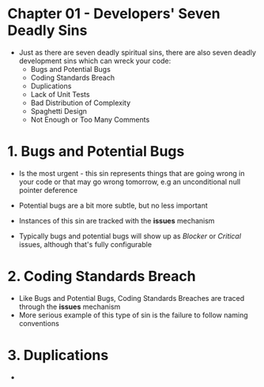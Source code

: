 # Chapter 01 - Developers' Seven Deadly Sins
* Just as there are seven deadly spiritual sins, there are also seven deadly development sins which can wreck your code:
	* Bugs and Potential Bugs
	* Coding Standards Breach
	* Duplications
	* Lack of Unit Tests
	* Bad Distribution of Complexity
	* Spaghetti Design
	* Not Enough or Too Many Comments
	
# 1. Bugs and Potential Bugs
* Is the most urgent - this sin represents things that are going wrong in your code or that may go wrong tomorrow, e.g an unconditional null pointer deference 
* Potential bugs are a bit more subtle, but no less important

* Instances of this sin are tracked with the **issues** mechanism
* Typically bugs and potential bugs will show up as *Blocker* or *Critical* issues, although that's fully configurable

# 2. Coding Standards Breach
* Like Bugs and Potential Bugs, Coding Standards Breaches are traced through the **issues** mechanism
* More serious example of this type of sin is the failure to follow naming conventions

# 3. Duplications
* 